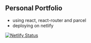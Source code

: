 ## Personal Portfolio

- using react, react-router and parcel
- deploying on netlify

[![Netlify Status](https://api.netlify.com/api/v1/badges/b84a162e-73fc-414a-9e73-d925058c9551/deploy-status)](https://app.netlify.com/sites/determined-thompson-a9192a/deploys)